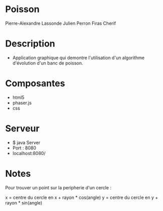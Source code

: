 Poisson
=======

Pierre-Alexandre Lassonde
Julien Perron
Firas Cherif

# Description 

* Application graphique qui demontre l'utilisation d'un algorithme d'évolution d'un banc de poisson.

# Composantes

* html5
* phaser.js
* css

# Serveur

* $ java Server
* Port : 8080
* localhost:8080/

# Notes

Pour trouver un point sur la peripherie d'un cercle :

x = centre du cercle en x + rayon * cos(angle)
y = centre du cercle en y + rayon * sin(angle)
